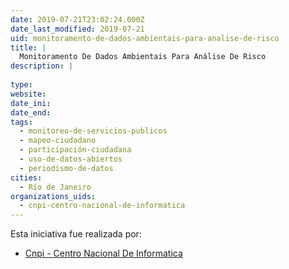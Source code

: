 ```yaml
---
date: 2019-07-21T23:02:24.000Z
date_last_modified: 2019-07-21
uid: monitoramento-de-dados-ambientais-para-analise-de-risco
title: |
  Monitoramento De Dados Ambientais Para Análise De Risco
description: |
  
type: 
website: 
date_ini: 
date_end: 
tags:
  - monitoreo-de-servicios-publicos
  - mapeo-ciudadano
  - participación-ciudadana
  - uso-de-datos-abiertos
  - periodismo-de-datos
cities: 
  - Río de Janeiro
organizations_uids:
  - cnpi-centro-nacional-de-informatica
---
```


Esta iniciativa fue realizada por:

- [Cnpi - Centro Nacional De Informatica](/organizaciones/cnpi-centro-nacional-de-informatica)
